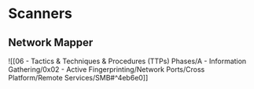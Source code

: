 # Scanners

## Network Mapper

![[06 - Tactics & Techniques & Procedures (TTPs) Phases/A - Information Gathering/0x02 - Active Fingerprinting/Network Ports/Cross Platform/Remote Services/SMB#^4eb6e0]]